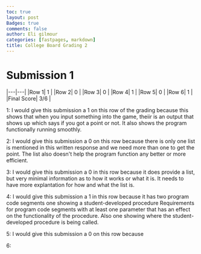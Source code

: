 ```yaml
---
toc: true
layout: post
Badges: true
comments: false
author: Eli gilmour
categories: [fastpages, markdown]
title: College Board Grading 2
---
```


# Submission 1

|---|---|
|Row 1| 1 | 
|Row 2| 0 | 
|Row 3| 0 |
|Row 4| 1 |
|Row 5| 0 |
|Row 6| 1  |
|Final Score| 3/6 |

1: I would give this submission a 1 on this row of the grading because this shows that when you input something into the game, theiir is an output that shows up which says if you got a point or not. It also shows the program functionally running smoothly.

2: I would give this submission a 0 on this row because there is only one list is mentioned in this written response and we need more than one to get the point. The list also doesn't help the program function any better or more efficient.

3: I would give this submission a 0 in this row because it does provide a list, but very minimal information as to how it works or what it is. It needs to have more explantation for how and what the list is. 

4: I would give this submission a 1 in this row because it has two program code segments one showing a student-developed procedure Requirements for program code segments with at least one parameter that has an effect
on the functionality of the procedure. Also one showing where the student-developed procedure is being called.

5: I would give this submission a 0 on this row because 

6: